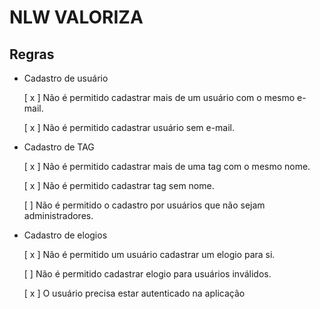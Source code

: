 # NLW VALORIZA

## Regras

- Cadastro de usuário

  [ x ] Não é permitido cadastrar mais de um usuário com o mesmo e-mail.

  [ x ] Não é permitido cadastrar usuário sem e-mail.

- Cadastro de TAG

  [ x ] Não é permitido cadastrar mais de uma tag com o mesmo nome.

  [ x ] Não é permitido cadastrar tag sem nome.

  [ ] Não é permitido o cadastro por usuários que não sejam administradores.

- Cadastro de elogios

  [ x ] Não é permitido um usuário cadastrar um elogio para si.
  
  [ ] Não é permitido cadastrar elogio para usuários inválidos.

  [ x ] O usuário precisa estar autenticado na aplicação 
